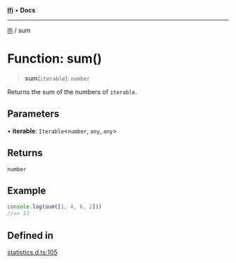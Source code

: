 [**lfi**](../readme.md) • **Docs**

---

[lfi](../globals.md) / sum

# Function: sum()

> **sum**(`iterable`): `number`

Returns the sum of the numbers of `iterable`.

## Parameters

• **iterable**: `Iterable`\<`number`, `any`, `any`\>

## Returns

`number`

## Example

```js
console.log(sum([1, 4, 6, 2]))
//=> 13
```

## Defined in

[statistics.d.ts:105](https://github.com/TomerAberbach/lfi/blob/dd796c78d3ff68ae7bf4a0272b3cbeca688438e7/src/operations/statistics.d.ts#L105)
